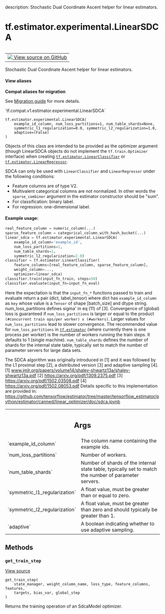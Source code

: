 description: Stochastic Dual Coordinate Ascent helper for linear estimators.

<div itemscope itemtype="http://developers.google.com/ReferenceObject">
<meta itemprop="name" content="tf.estimator.experimental.LinearSDCA" />
<meta itemprop="path" content="Stable" />
<meta itemprop="property" content="__init__"/>
<meta itemprop="property" content="get_train_step"/>
</div>

# tf.estimator.experimental.LinearSDCA

<!-- Insert buttons and diff -->

<table class="tfo-notebook-buttons tfo-api nocontent" align="left">
<td>
  <a target="_blank" href="https://github.com/tensorflow/estimator/tree/master/tensorflow_estimator/python/estimator/canned/linear.py">
    <img src="https://www.tensorflow.org/images/GitHub-Mark-32px.png" />
    View source on GitHub
  </a>
</td>
</table>



Stochastic Dual Coordinate Ascent helper for linear estimators.

<section class="expandable">
  <h4 class="showalways">View aliases</h4>
  <p>
<b>Compat aliases for migration</b>
<p>See
<a href="https://www.tensorflow.org/guide/migrate">Migration guide</a> for
more details.</p>
<p>`tf.compat.v1.estimator.experimental.LinearSDCA`</p>
</p>
</section>

<pre class="devsite-click-to-copy prettyprint lang-py tfo-signature-link">
<code>tf.estimator.experimental.LinearSDCA(
    example_id_column, num_loss_partitions=1, num_table_shards=None,
    symmetric_l1_regularization=0.0, symmetric_l2_regularization=1.0,
    adaptive=(False)
)
</code></pre>



<!-- Placeholder for "Used in" -->

Objects of this class are intended to be provided as the optimizer argument
(though LinearSDCA objects do not implement the `tf.train.Optimizer`
interface)
when creating <a href="../../../tf/estimator/LinearClassifier.md"><code>tf.estimator.LinearClassifier</code></a> or
<a href="../../../tf/estimator/LinearRegressor.md"><code>tf.estimator.LinearRegressor</code></a>.

SDCA can only be used with `LinearClassifier` and `LinearRegressor` under the
following conditions:

  - Feature columns are of type V2.
  - Multivalent categorical columns are not normalized. In other words the
    `sparse_combiner` argument in the estimator constructor should be "sum".
  - For classification: binary label.
  - For regression: one-dimensional label.

#### Example usage:



```python
real_feature_column = numeric_column(...)
sparse_feature_column = categorical_column_with_hash_bucket(...)
linear_sdca = tf.estimator.experimental.LinearSDCA(
    example_id_column='example_id',
    num_loss_partitions=1,
    num_table_shards=1,
    symmetric_l2_regularization=2.0)
classifier = tf.estimator.LinearClassifier(
    feature_columns=[real_feature_column, sparse_feature_column],
    weight_column=...,
    optimizer=linear_sdca)
classifier.train(input_fn_train, steps=50)
classifier.evaluate(input_fn=input_fn_eval)
```

Here the expectation is that the `input_fn_*` functions passed to train and
evaluate return a pair (dict, label_tensor) where dict has `example_id_column`
as `key` whose value is a `Tensor` of shape [batch_size] and dtype string.
num_loss_partitions defines sigma' in eq (11) of [3]. Convergence of (global)
loss is guaranteed if `num_loss_partitions` is larger or equal to the product
`(#concurrent train ops/per worker) x (#workers)`. Larger values for
`num_loss_partitions` lead to slower convergence. The recommended value for
`num_loss_partitions` in <a href="../../../tf/estimator.md"><code>tf.estimator</code></a> (where currently there is one process
per worker) is the number of workers running the train steps. It defaults to 1
(single machine).
`num_table_shards` defines the number of shards for the internal state
table, typically set to match the number of parameter servers for large
data sets.

The SDCA algorithm was originally introduced in [1] and it was followed by
the L1 proximal step [2], a distributed version [3] and adaptive sampling [4].
[1] www.jmlr.org/papers/volume14/shalev-shwartz13a/shalev-shwartz13a.pdf
[2] https://arxiv.org/pdf/1309.2375.pdf
[3] https://arxiv.org/pdf/1502.03508.pdf
[4] https://arxiv.org/pdf/1502.08053.pdf
Details specific to this implementation are provided in:
https://github.com/tensorflow/estimator/tree/master/tensorflow_estimator/python/estimator/canned/linear_optimizer/doc/sdca.ipynb

<!-- Tabular view -->
 <table class="responsive fixed orange">
<colgroup><col width="214px"><col></colgroup>
<tr><th colspan="2"><h2 class="add-link">Args</h2></th></tr>

<tr>
<td>
`example_id_column`
</td>
<td>
The column name containing the example ids.
</td>
</tr><tr>
<td>
`num_loss_partitions`
</td>
<td>
Number of workers.
</td>
</tr><tr>
<td>
`num_table_shards`
</td>
<td>
Number of shards of the internal state table, typically
set to match the number of parameter servers.
</td>
</tr><tr>
<td>
`symmetric_l1_regularization`
</td>
<td>
A float value, must be greater than or equal
to zero.
</td>
</tr><tr>
<td>
`symmetric_l2_regularization`
</td>
<td>
A float value, must be greater than zero and
should typically be greater than 1.
</td>
</tr><tr>
<td>
`adaptive`
</td>
<td>
A boolean indicating whether to use adaptive sampling.
</td>
</tr>
</table>



## Methods

<h3 id="get_train_step"><code>get_train_step</code></h3>

<a target="_blank" href="https://github.com/tensorflow/estimator/tree/master/tensorflow_estimator/python/estimator/canned/linear.py">View source</a>

<pre class="devsite-click-to-copy prettyprint lang-py tfo-signature-link">
<code>get_train_step(
    state_manager, weight_column_name, loss_type, feature_columns, features,
    targets, bias_var, global_step
)
</code></pre>

Returns the training operation of an SdcaModel optimizer.





